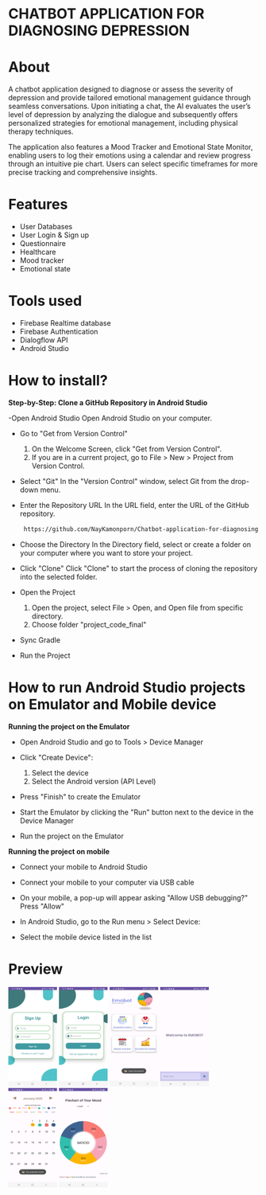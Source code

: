 # CHATBOT APPLICATION FOR DIAGNOSING DEPRESSION

   
# About
A chatbot application designed to diagnose or assess the severity of depression and provide tailored emotional management guidance through seamless conversations. Upon initiating a chat, the AI evaluates the user’s level of depression by analyzing the dialogue and subsequently offers personalized strategies for emotional management, including physical therapy techniques.

The application also features a Mood Tracker and Emotional State Monitor, enabling users to log their emotions using a calendar and review progress through an intuitive pie chart. Users can select specific timeframes for more precise tracking and comprehensive insights.

# Features
- User Databases
- User Login & Sign up
- Questionnaire
- Healthcare
- Mood tracker
- Emotional state

# Tools used

- Firebase Realtime database
- Firebase Authentication
- Dialogflow API
- Android Studio 

# How to install?
**Step-by-Step: Clone a GitHub Repository in Android Studio**

-Open Android Studio
   Open Android Studio on your computer.

- Go to "Get from Version Control"
   1. On the Welcome Screen, click "Get from Version Control".
   2. If you are in a current project, go to File > New > Project from Version Control.

- Select "Git"
   In the "Version Control" window, select Git from the drop-down menu.

- Enter the Repository URL
   In the URL field, enter the URL of the GitHub repository.
  ```sh
   https://github.com/NayKamonporn/Chatbot-application-for-diagnosing-depression.git
   ```

- Choose the Directory
   In the Directory field, select or create a folder on your computer where you want to store your project.
  
- Click "Clone"
   Click "Clone" to start the process of cloning the repository into the selected folder.

- Open the Project
   1. Open the project, select File > Open, and Open file from specific directory.
   2. Choose folder "project_code_final"
  
- Sync Gradle
- Run the Project

# How to run Android Studio projects on Emulator and Mobile device
**Running the project on the Emulator**

- Open Android Studio and go to Tools > Device Manager
  
- Click "Create Device":
   1. Select the device
   2. Select the Android version (API Level)
      
- Press "Finish" to create the Emulator
  
- Start the Emulator by clicking the "Run" button next to the device in the Device Manager
- Run the project on the Emulator

**Running the project on mobile**

- Connect your mobile to Android Studio
  
- Connect your mobile to your computer via USB cable
  
- On your mobile, a pop-up will appear asking "Allow USB debugging?" Press "Allow"
  
- In Android Studio, go to the Run menu > Select Device:
  
- Select the mobile device listed in the list


# Preview
<img src="https://github.com/NayKamonporn/Chatbot-application-for-diagnosing-depression/blob/main/Screenshot/SignupPage.jpg?raw=true" 
alt="Splash Screen" width="98" height="200" />
<img src="https://github.com/NayKamonporn/Chatbot-application-for-diagnosing-depression/blob/main/Screenshot/LoginPage.jpg?raw=true" 
alt="Splash Screen" width="98" height="200" />
<img src="https://github.com/NayKamonporn/Chatbot-application-for-diagnosing-depression/blob/main/Screenshot/HomePage.jpg?raw=true" 
alt="Splash Screen" width="98" height="200" />
<img src="https://github.com/NayKamonporn/Chatbot-application-for-diagnosing-depression/blob/main/Screenshot/ChatPage.jpg?raw=true" 
alt="Splash Screen" width="98" height="200" />
<img src="https://github.com/NayKamonporn/Chatbot-application-for-diagnosing-depression/blob/main/Screenshot/MoodTrackPage.jpg?raw=true" 
alt="Splash Screen" width="98" height="200" />
<img src="https://github.com/NayKamonporn/Chatbot-application-for-diagnosing-depression/blob/main/Screenshot/PiechartPage.jpg?raw=true" 
alt="Splash Screen" width="98" height="200" />





